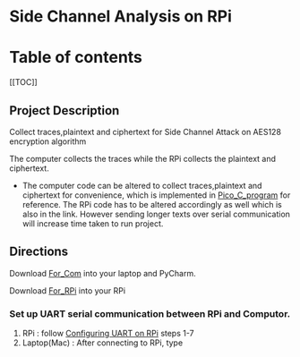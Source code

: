 # Side Channel Analysis on RPi

Table of contents
=================

[[TOC]]

## Project Description
Collect traces,plaintext and ciphertext for Side Channel Attack on AES128 encryption algorithm

The computer collects the traces while the RPi collects the plaintext and ciphertext.
- The computer code can be altered to collect traces,plaintext and ciphertext for convenience, which is implemented in [Pico_C_program](https://github.com/TIrfana?tab=repositories) for reference. The RPi code has to be altered accordingly as well which is also in the link. However sending longer texts over serial communication will increase time taken to run project.  

## Directions
Download [For_Com](https://github.com/TIrfana/Raspberry-Pi/tree/main/For_Com) into your laptop and PyCharm.

Download [For_RPi](https://github.com/TIrfana/Raspberry-Pi/tree/main/For_RPi) into your RPi

### Set up UART serial communication between RPi and Computor.
1. RPi : follow [Configuring UART on RPi](https://www.engineersgarage.com/articles-raspberry-pi-serial-communication-uart-protocol-ttl-port-usb-serial-boards/#:~:text=The%20Raspberry%20Pi%20and%20a,TTL%20port%20for%20UART%20communication) steps 1-7
2. Laptop(Mac) : After connecting to RPi, type 

